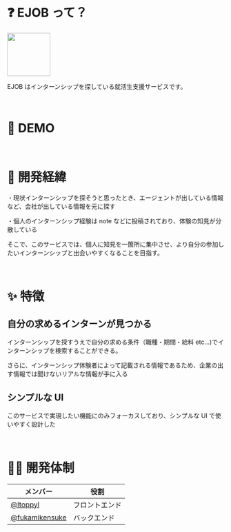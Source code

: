 # ❓ EJOB って？

<img src="https://user-images.githubusercontent.com/77095417/206858094-17307e8a-7bcc-402d-beb3-3cb6978572f9.png" width="100">

EJOB はインターンシップを探している就活生支援サービスです。

<br />

# 🎥 DEMO

<!-- 動画 or GIF を挿入する -->

<br />

# 🎯 開発経緯

・現状インターンシップを探そうと思ったとき、エージェントが出している情報など、会社が出している情報を元に探す

・個人のインターンシップ経験は note などに投稿されており、体験の知見が分散している

そこで、このサービスでは、個人に知見を一箇所に集中させ、より自分の参加したいインターンシップと出会いやすくなることを目指す。

<br />

# ✨ 特徴

## 自分の求めるインターンが見つかる

インターンシップを探すうえで自分の求める条件（職種・期間・給料 etc...)でインターンシップを検索することができる。

さらに、インターンシップ体験者によって記載される情報であるため、企業の出す情報では聞けないリアルな情報が手に入る

## シンプルな UI

このサービスで実現したい機能にのみフォーカスしており、シンプルな UI で使いやすく設計した

<br />

# 🧑‍💻 開発体制

| メンバー                                           | 役割           |
| -------------------------------------------------- | -------------- |
| [@ltoppyl](https://github.com/ltoppyl)             | フロントエンド |
| [@fukamikensuke](https://github.com/fukamikensuke) | バックエンド   |
